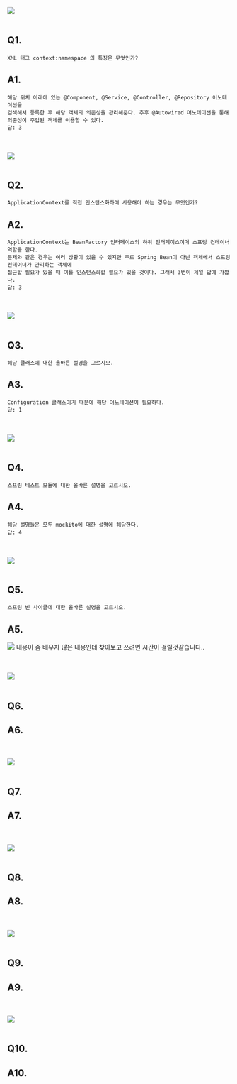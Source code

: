 <img src="problem/1.png" /><br><br>

## Q1. 
    XML 태그 context:namespace 의 특징은 무엇인가?

## A1. 
    해당 위치 아래에 있는 @Component, @Service, @Controller, @Repository 어노테이션을
    검색해서 등록한 후 해당 객체의 의존성을 관리해준다. 추후 @Autowired 어노테이션을 통해
    의존성이 주입된 객체를 이용할 수 있다.
    답: 3

<br><br>
<img src="problem/2.png" /><br><br>

## Q2.
    ApplicationContext를 직접 인스턴스화하여 사용해야 하는 경우는 무엇인가?

## A2.
    ApplicationContext는 BeanFactory 인터페이스의 하위 인터페이스이며 스프링 컨테이너 역할을 한다.
    문제와 같은 경우는 여러 상황이 있을 수 있지만 주로 Spring Bean이 아닌 객체에서 스프링 컨테이너가 관리하는 객체에
    접근할 필요가 있을 때 이를 인스턴스화할 필요가 있을 것이다. 그래서 3번이 제일 답에 가깝다.
    답: 3
    

<br><br>
<img src="problem/3.png" /><br><br>

## Q3.
    해당 클래스에 대한 올바른 설명을 고르시오.
## A3.
    Configuration 클래스이기 때문에 해당 어노테이션이 필요하다.
    답: 1

<br><br>
<img src="problem/4.png" /> <br><br>

## Q4.
    스프링 테스트 모듈에 대한 올바른 설명을 고르시오.
## A4.
    해당 설명들은 모두 mockito에 대한 설명에 해당한다.
    답: 4

<br><br>
<img src="problem/5.png" /><br><br>

## Q5.
    스프링 빈 사이클에 대한 올바른 설명을 고르시오.

## A5. 
<img src="assets/Bean-Life-Cycle-Process-flow3.png">
    내용이 좀 배우지 않은 내용인데 찾아보고 쓰려면 시간이 걸릴것같습니다..

<br><br>
<img src="problem/6.png" /><br><br>

## Q6.
    
## A6. 
    
<br><br>
<img src="problem/7.png" /><br><br>

## Q7.
    
## A7.

<br><br>
<img src="problem/8.png" /><br><br>

## Q8.
    
## A8.

<br><br>
<img src="problem/9.png" /><br><br>

## Q9.
    
## A9.

<br><br>
<img src="problem/10.png" /><br><br>

## Q10.
    
## A10.




